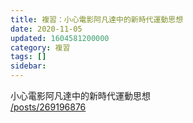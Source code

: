 ```yaml
---
title: 複習：小心電影阿凡達中的新時代運動思想
date: 2020-11-05
updated: 1604581200000
category: 複習
tags: []
sidebar: 
---
```


<p>小心電影阿凡達中的新時代運動思想<br/>
<a href="/posts/269196876" target="_blank">/posts/269196876</a></p>
<p> </p>
